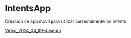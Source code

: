 # IntentsApp
Creacion de app movil para utilizar correctamente los intents


[Video_2024_04_09-4.webm](https://github.com/Yan1710/IntentsApp/assets/104707819/0479bcc3-6991-4007-8fa1-9f3932a6c2ab)




